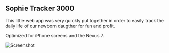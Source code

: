 ## Sophie Tracker 3000

This little web app was very quickly put together in order to easily track the daily life of our newborn daugther for fun and profit.

Optimized for iPhone screens and the Nexus 7.

![Screenshot](http://i.imgur.com/DetZCPp.png)